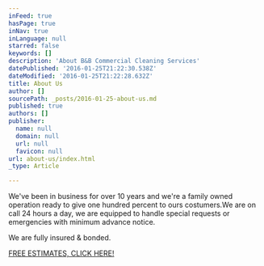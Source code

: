 ```yaml
---
inFeed: true
hasPage: true
inNav: true
inLanguage: null
starred: false
keywords: []
description: 'About B&B Commercial Cleaning Services'
datePublished: '2016-01-25T21:22:30.538Z'
dateModified: '2016-01-25T21:22:28.632Z'
title: About Us
author: []
sourcePath: _posts/2016-01-25-about-us.md
published: true
authors: []
publisher:
  name: null
  domain: null
  url: null
  favicon: null
url: about-us/index.html
_type: Article

---
```

We've been in business for over 10 years and we're a family owned operation ready to give one hundred percent to ours costumers.We are on call 24 hours a day, we are equipped to handle special requests or emergencies with minimum advance notice. 

We are fully insured & bonded.

[FREE ESTIMATES, CLICK HERE!][0]

[0]: https://bbcommercialcleaning.wufoo.com/forms/mpzhjr21wwgcsu/